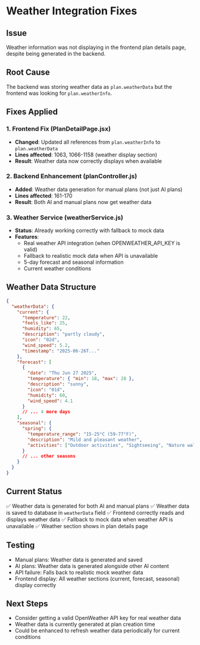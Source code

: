 # Weather Integration Fixes

## Issue
Weather information was not displaying in the frontend plan details page, despite being generated in the backend.

## Root Cause
The backend was storing weather data as `plan.weatherData` but the frontend was looking for `plan.weatherInfo`.

## Fixes Applied

### 1. Frontend Fix (PlanDetailPage.jsx)
- **Changed**: Updated all references from `plan.weatherInfo` to `plan.weatherData`
- **Lines affected**: 1063, 1066-1158 (weather display section)
- **Result**: Weather data now correctly displays when available

### 2. Backend Enhancement (planController.js)
- **Added**: Weather data generation for manual plans (not just AI plans)
- **Lines affected**: 161-170
- **Result**: Both AI and manual plans now get weather data

### 3. Weather Service (weatherService.js)
- **Status**: Already working correctly with fallback to mock data
- **Features**:
  - Real weather API integration (when OPENWEATHER_API_KEY is valid)
  - Fallback to realistic mock data when API is unavailable
  - 5-day forecast and seasonal information
  - Current weather conditions

## Weather Data Structure
```json
{
  "weatherData": {
    "current": {
      "temperature": 22,
      "feels_like": 25,
      "humidity": 65,
      "description": "partly cloudy",
      "icon": "02d",
      "wind_speed": 5.2,
      "timestamp": "2025-06-26T..."
    },
    "forecast": [
      {
        "date": "Thu Jun 27 2025",
        "temperature": { "min": 18, "max": 28 },
        "description": "sunny",
        "icon": "01d",
        "humidity": 60,
        "wind_speed": 4.1
      }
      // ... 4 more days
    ],
    "seasonal": {
      "spring": {
        "temperature_range": "15-25°C (59-77°F)",
        "description": "Mild and pleasant weather",
        "activities": ["Outdoor activities", "Sightseeing", "Nature walks"]
      }
      // ... other seasons
    }
  }
}
```

## Current Status
✅ Weather data is generated for both AI and manual plans
✅ Weather data is saved to database in `weatherData` field
✅ Frontend correctly reads and displays weather data
✅ Fallback to mock data when weather API is unavailable
✅ Weather section shows in plan details page

## Testing
- Manual plans: Weather data is generated and saved
- AI plans: Weather data is generated alongside other AI content
- API failure: Falls back to realistic mock weather data
- Frontend display: All weather sections (current, forecast, seasonal) display correctly

## Next Steps
- Consider getting a valid OpenWeather API key for real weather data
- Weather data is currently generated at plan creation time
- Could be enhanced to refresh weather data periodically for current conditions
